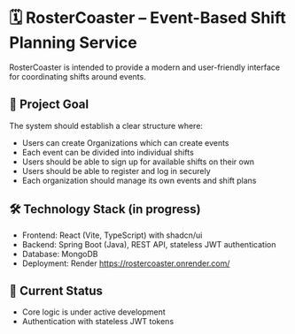 # 🗓️ RosterCoaster – Event-Based Shift Planning Service
RosterCoaster is intended to provide a modern and user-friendly interface for coordinating shifts around events.

## 🎯 Project Goal
The system should establish a clear structure where:
- Users can create Organizations which can create events
- Each event can be divided into individual shifts
- Users should be able to sign up for available shifts on their own
- Users should be able to register and log in securely
- Each organization should manage its own events and shift plans

## 🛠️ Technology Stack (in progress)
- Frontend: React (Vite, TypeScript) with shadcn/ui
- Backend: Spring Boot (Java), REST API, stateless JWT authentication
- Database: MongoDB
- Deployment: Render https://rostercoaster.onrender.com/

## 🚧 Current Status
- Core logic is under active development
- Authentication with stateless JWT tokens
